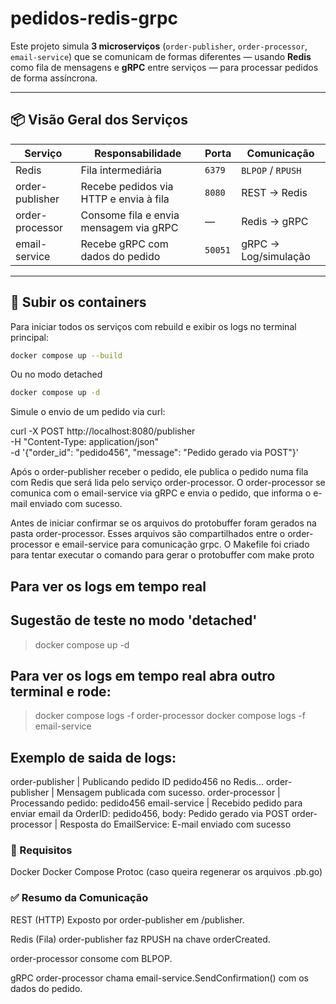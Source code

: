 # pedidos-redis-grpc

Este projeto simula **3 microserviços** (`order-publisher`, `order-processor`, `email-service`) que se comunicam de formas diferentes — usando **Redis** como fila de mensagens e **gRPC** entre serviços — para processar pedidos de forma assíncrona.

---

## 📦 Visão Geral dos Serviços

| Serviço         | Responsabilidade                         | Porta  | Comunicação           |
|----------------|-------------------------------------------|--------|------------------------|
| Redis           | Fila intermediária                       | `6379` | `BLPOP` / `RPUSH`      |
| order-publisher | Recebe pedidos via HTTP e envia à fila   | `8080` | REST → Redis           |
| order-processor | Consome fila e envia mensagem via gRPC   | —      | Redis → gRPC           |
| email-service   | Recebe gRPC com dados do pedido          | `50051`| gRPC → Log/simulação   |

---

## 🚀 Subir os containers

Para iniciar todos os serviços com rebuild e exibir os logs no terminal principal:

```bash
docker compose up --build
```
Ou no modo detached

```bash
docker compose up -d
```

Simule o envio de um pedido via curl:

curl -X POST http://localhost:8080/publisher \
  -H "Content-Type: application/json" \
  -d '{"order_id": "pedido456", "message": "Pedido gerado via POST"}'


Após o order-publisher receber o pedido, ele publica o pedido numa fila com Redis que será lida pelo serviço order-processor. O order-processor se comunica com o email-service via gRPC e envia o pedido, que informa o e-mail enviado com sucesso.

Antes de iniciar confirmar se os arquivos do protobuffer foram gerados na pasta order-processor. 
Esses arquivos são compartilhados entre o order-processor e email-service para comunicação grpc.
O Makefile foi criado para tentar executar o comando para gerar o protobuffer com make proto

## Para ver os logs em tempo real

## Sugestão de teste no modo 'detached'
> docker compose up -d

## Para ver os logs em tempo real abra outro terminal e rode:

> docker compose logs -f order-processor
> docker compose logs -f email-service

## Exemplo de saida de logs:

order-publisher  | Publicando pedido ID pedido456 no Redis...
order-publisher  | Mensagem publicada com sucesso.
order-processor  | Processando pedido: pedido456
email-service    | Recebido pedido para enviar email da OrderID: pedido456, body: Pedido gerado via POST
order-processor  | Resposta do EmailService: E-mail enviado com sucesso

### 🔧 Requisitos
Docker
Docker Compose
Protoc (caso queira regenerar os arquivos .pb.go)


### ✅ Resumo da Comunicação
REST (HTTP)
Exposto por order-publisher em /publisher.

Redis (Fila)
order-publisher faz RPUSH na chave orderCreated.

order-processor consome com BLPOP.

gRPC
order-processor chama email-service.SendConfirmation() com os dados do pedido.

